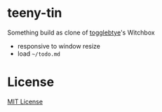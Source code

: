 # teeny-tin
Something build as clone of [togglebtye](https://github.com/togglebyte)'s Witchbox

 - responsive to window resize
 - load `~/todo.md`

# License
[MIT License](https://github.com/NrdyBhu1/teeny-tin/blob/master/LICENSE)
